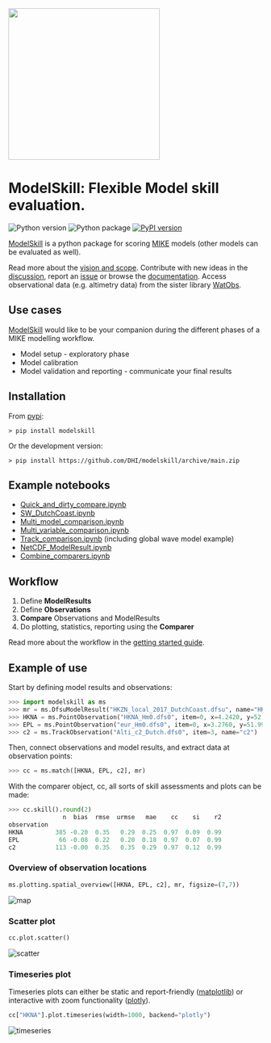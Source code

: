 <img src="https://raw.githubusercontent.com/DHI/modelskill/main/images/logo/modelskill.svg" width="300">

# ModelSkill: Flexible Model skill evaluation.
 ![Python version](https://img.shields.io/pypi/pyversions/modelskill.svg) 
![Python package](https://github.com/DHI/modelskill/actions/workflows/full_test.yml/badge.svg) [![PyPI version](https://badge.fury.io/py/modelskill.svg)](https://badge.fury.io/py/modelskill)

[ModelSkill](https://github.com/DHI/modelskill) is a python package for scoring [MIKE](https://www.mikepoweredbydhi.com) models (other models can be evaluated as well). 

Read more about the [vision and scope](https://dhi.github.io/modelskill/vision.html). Contribute with new ideas in the [discussion](https://github.com/DHI/modelskill/discussions), report an [issue](https://github.com/DHI/modelskill/issues) or browse the [documentation](https://dhi.github.io/modelskill/). Access observational data (e.g. altimetry data) from the sister library [WatObs](https://github.com/DHI/watobs). 


## Use cases

[ModelSkill](https://github.com/DHI/modelskill) would like to be your companion during the different phases of a MIKE modelling workflow.

* Model setup - exploratory phase   
* Model calibration
* Model validation and reporting - communicate your final results

## Installation

From [pypi](https://pypi.org/project/modelskill/):

`> pip install modelskill`

Or the development version:

`> pip install https://github.com/DHI/modelskill/archive/main.zip`


## Example notebooks

* [Quick_and_dirty_compare.ipynb](https://nbviewer.jupyter.org/github/DHI/modelskill/blob/main/notebooks/Quick_and_dirty_compare.ipynb)
* [SW_DutchCoast.ipynb](https://nbviewer.jupyter.org/github/DHI/modelskill/blob/main/notebooks/SW_DutchCoast.ipynb)
* [Multi_model_comparison.ipynb](https://nbviewer.jupyter.org/github/DHI/modelskill/blob/main/notebooks/Multi_model_comparison.ipynb)
* [Multi_variable_comparison.ipynb](https://nbviewer.jupyter.org/github/DHI/modelskill/blob/main/notebooks/Multi_variable_comparison.ipynb)
* [Track_comparison.ipynb](https://nbviewer.jupyter.org/github/DHI/modelskill/blob/main/notebooks/Track_comparison.ipynb) (including global wave model example)
* [NetCDF_ModelResult.ipynb](https://nbviewer.jupyter.org/github/DHI/modelskill/blob/main/notebooks/NetCDF_ModelResult.ipynb)
* [Combine_comparers.ipynb](https://nbviewer.jupyter.org/github/DHI/modelskill/blob/main/notebooks/Combine_comparers.ipynb)


## Workflow

1. Define **ModelResults**
2. Define **Observations**
3. **Compare** Observations and ModelResults
4. Do plotting, statistics, reporting using the **Comparer**

Read more about the workflow in the [getting started guide](https://dhi.github.io/modelskill/getting-started.html).


## Example of use

Start by defining model results and observations:

```python
>>> import modelskill as ms
>>> mr = ms.DfsuModelResult("HKZN_local_2017_DutchCoast.dfsu", name="HKZN_local", item=0)
>>> HKNA = ms.PointObservation("HKNA_Hm0.dfs0", item=0, x=4.2420, y=52.6887, name="HKNA")
>>> EPL = ms.PointObservation("eur_Hm0.dfs0", item=0, x=3.2760, y=51.9990, name="EPL")
>>> c2 = ms.TrackObservation("Alti_c2_Dutch.dfs0", item=3, name="c2")
```

Then, connect observations and model results, and extract data at observation points:

```python
>>> cc = ms.match([HKNA, EPL, c2], mr)
```

With the comparer object, cc, all sorts of skill assessments and plots can be made:

```python
>>> cc.skill().round(2)
               n  bias  rmse  urmse   mae    cc    si    r2
observation                                                
HKNA         385 -0.20  0.35   0.29  0.25  0.97  0.09  0.99
EPL           66 -0.08  0.22   0.20  0.18  0.97  0.07  0.99
c2           113 -0.00  0.35   0.35  0.29  0.97  0.12  0.99
```

### Overview of observation locations

```python
ms.plotting.spatial_overview([HKNA, EPL, c2], mr, figsize=(7,7))
```

![map](https://raw.githubusercontent.com/DHI/modelskill/main/images/map.png)



### Scatter plot

```python
cc.plot.scatter()
```

![scatter](https://raw.githubusercontent.com/DHI/modelskill/main/images/scatter.png)

### Timeseries plot

Timeseries plots can either be static and report-friendly ([matplotlib](https://matplotlib.org/)) or interactive with zoom functionality ([plotly](https://plotly.com/python/)).

```python
cc["HKNA"].plot.timeseries(width=1000, backend="plotly")
```

![timeseries](https://raw.githubusercontent.com/DHI/modelskill/main/images/plotly_timeseries.png)
